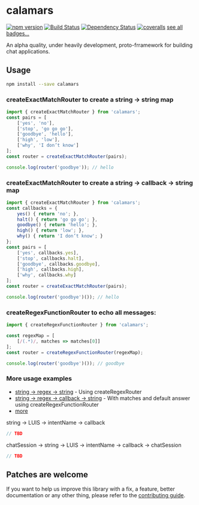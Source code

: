 # calamars

[![npm version](https://badge.fury.io/js/calamars.svg)](https://badge.fury.io/js/calamars)
[![Build Status](https://travis-ci.org/fczuardi/calamars.svg?branch=master)](https://travis-ci.org/fczuardi/calamars)
[![Dependency Status](https://david-dm.org/fczuardi/calamars.svg)](https://david-dm.org/fczuardi/calamars)
[![coveralls](https://coveralls.io/repos/github/fczuardi/calamars/badge.svg?branch=master)](https://coveralls.io/github/fczuardi/calamars?branch=master)
[see all badges…][badges]

An alpha quality, under heavily development, proto-frramework for building
chat applications.

## Usage

```sh
npm install --save calamars
```

### createExactMatchRouter to create a string -> string map

```javascript
import { createExactMatchRouter } from 'calamars';
const pairs = [
    ['yes', 'no'],
    ['stop', 'go go go'],
    ['goodbye', 'hello'],
    ['high', 'low'],
    ['why', 'I don’t know']
];
const router = createExactMatchRouter(pairs);

console.log(router('goodbye')); // hello
```

### createExactMatchRouter to create a string -> callback -> string map

```javascript
import { createExactMatchRouter } from 'calamars';
const callbacks = {
    yes() { return 'no'; },
    halt() { return 'go go go'; },
    goodbye() { return 'hello'; },
    high() { return 'low'; },
    why() { return 'I don’t know'; }
};
const pairs = [
    ['yes', callbacks.yes],
    ['stop', callbacks.halt],
    ['goodbye', callbacks.goodbye],
    ['high', callbacks.high],
    ['why', callbacks.why]
];
const router = createExactMatchRouter(pairs);

console.log(router('goodbye')()); // hello
```

### createRegexFunctionRouter to echo all messages:

```javascript
import { createRegexFunctionRouter } from 'calamars';

const regexMap = [
    [/(.*)/, matches => matches[0]]
];
const router = createRegexFunctionRouter(regexMap);

console.log(router('goodbye')()); // goodbye
```

### More usage examples

  - [string -> regex -> string][regexString] - Using createRegexRouter
  - [string -> regex -> callback -> string][regexCallbackString] - With matches and default answer using createRegexFunctionRouter
  - [more][testfolder]

string -> LUIS -> intentName -> callback

```javascript
// TBD
```

chatSession -> string -> LUIS -> intentName -> callback -> chatSession

```javascript
// TBD
```

## Patches are welcome

If you want to help us improve this library with a fix, a feature, better
documentation or any other thing, please refer to the
[contributing guide][contributing].

[badges]: https://github.com/fczuardi/calamars/blob/master/badges.md
[regexString]: https://github.com/fczuardi/calamars/blob/master/test/answers.js#L21-L32
[regexCallbackString]: https://github.com/fczuardi/calamars/blob/master/test/answers.js#L75-L89
[testfolder]: https://github.com/fczuardi/calamars/blob/master/test/answers.js
[contributing]: https://github.com/fczuardi/calamars/blob/master/CONTRIBUTING.md
